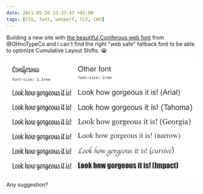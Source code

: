 ```yaml
---
date: 2021-05-26 23:33:47 +02:00
tags: [CSS, font, webperf, CLS, CWV]
---
```


Building a new site with [the beautiful Coniferous web font](https://ohnotype.co/fonts/coniferous) from @OHnoTypeCo and I can't find the right "web safe" fallback font to be able to optimize Cumulative Layout Shifts. 😭

![Coniferous and other fonts with default dimensions.](coniferous-and-other-fonts.png)

Any suggestion?
